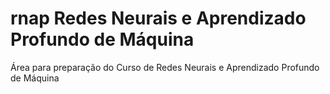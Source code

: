 # rnap Redes Neurais e Aprendizado Profundo de Máquina
Área para preparação do Curso de Redes Neurais e Aprendizado Profundo de Máquina
